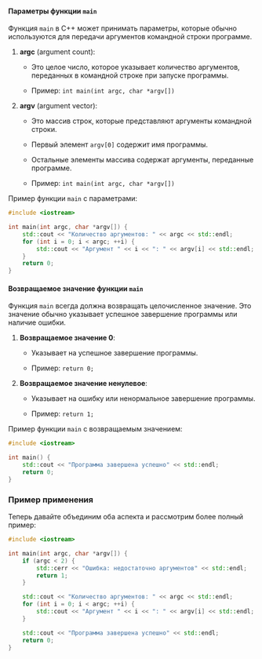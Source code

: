 #### Параметры функции `main`

Функция `main` в C++ может принимать параметры, которые обычно используются для передачи аргументов командной строки программе.

1. **argc** (argument count):
    
    - Это целое число, которое указывает количество аргументов, переданных в командной строке при запуске программы.
        
    - Пример: `int main(int argc, char *argv[])`
        
2. **argv** (argument vector):
    
    - Это массив строк, которые представляют аргументы командной строки.
        
    - Первый элемент `argv[0]` содержит имя программы.
        
    - Остальные элементы массива содержат аргументы, переданные программе.
        
    - Пример: `int main(int argc, char *argv[])`
        

Пример функции `main` с параметрами:


```cpp
#include <iostream>

int main(int argc, char *argv[]) {
    std::cout << "Количество аргументов: " << argc << std::endl;
    for (int i = 0; i < argc; ++i) {
        std::cout << "Аргумент " << i << ": " << argv[i] << std::endl;
    }
    return 0;
}
```

#### Возвращаемое значение функции `main`

Функция `main` всегда должна возвращать целочисленное значение. Это значение обычно указывает успешное завершение программы или наличие ошибки.

1. **Возвращаемое значение 0**:
    
    - Указывает на успешное завершение программы.
        
    - Пример: `return 0;`
        
2. **Возвращаемое значение ненулевое**:
    
    - Указывает на ошибку или ненормальное завершение программы.
        
    - Пример: `return 1;`
        

Пример функции `main` с возвращаемым значением:


```cpp
#include <iostream>

int main() {
    std::cout << "Программа завершена успешно" << std::endl;
    return 0;
}
```

### Пример применения

Теперь давайте объединим оба аспекта и рассмотрим более полный пример:


```cpp
#include <iostream>

int main(int argc, char *argv[]) {
    if (argc < 2) {
        std::cerr << "Ошибка: недостаточно аргументов" << std::endl;
        return 1;
    }

    std::cout << "Количество аргументов: " << argc << std::endl;
    for (int i = 0; i < argc; ++i) {
        std::cout << "Аргумент " << i << ": " << argv[i] << std::endl;
    }

    std::cout << "Программа завершена успешно" << std::endl;
    return 0;
}
```
